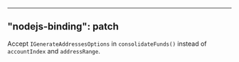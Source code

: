 
---
"nodejs-binding": patch
---

Accept `IGenerateAddressesOptions` in `consolidateFunds()` instead of `accountIndex` and `addressRange`.

